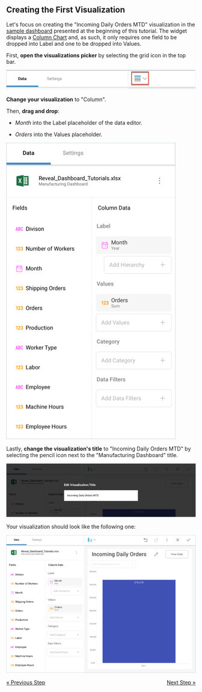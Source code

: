 ## Creating the First Visualization 

Let's focus on creating the "Incoming Daily Orders MTD" visualization in
the [sample dashboard](manufacturing-dashboard/overview.md) presented at
the beginning of this tutorial. The widget displays a [Column Chart](~/en/data-visualizations/category-charts.md) and, as such, it only requires one field to be
dropped into Label and one to be dropped into Values.

First, **open the visualizations picker** by selecting the grid icon in
the top bar.

![VisualizationsMenu\_All](images/VisualizationsMenu_All.png)

**Change your visualization** to "Column".

Then, **drag and drop**:

  - *Month* into the Label placeholder of the data editor.

  - *Orders* into the Values placeholder.

![ManufacturingFirstDragDrop\_All](images/ManufacturingFirstDragDrop_All.png)

Lastly, **change the visualization's title** to "Incoming Daily Orders
MTD" by selecting the pencil icon next to the "Manufacturing Dashboard"
title.

![ManufacturingDailyOrdersMTDTitle\_All](images/ManufacturingDailyOrdersMTDTitle_All.png)

Your visualization should look like the following one:

![ManufacturingFirstVisualizationSample\_All](images/ManufacturingFirstVisualizationSample_All.png)

<style>
.previous {
    text-align: left
}

.next {
    float: right
}

</style>

<a href="manufacturing-starting-creation-process.md" class="previous">&laquo; Previous Step</a>
<a href="manufacturing-applying-formatting-visualization.md" class="next">Next Step &raquo;</a>
 